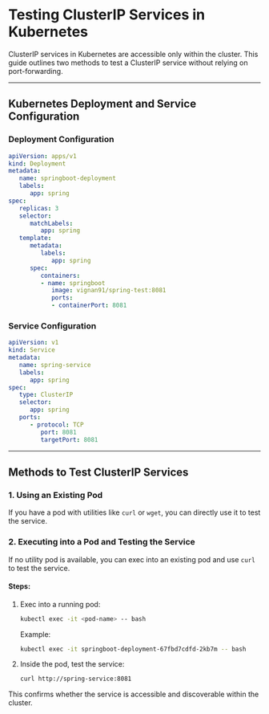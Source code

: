 # Testing ClusterIP Services in Kubernetes

ClusterIP services in Kubernetes are accessible only within the cluster. This guide outlines two methods to test a ClusterIP service without relying on port-forwarding.

---

## Kubernetes Deployment and Service Configuration

### Deployment Configuration

```yaml
apiVersion: apps/v1
kind: Deployment
metadata:
   name: springboot-deployment
   labels:
      app: spring
spec:
   replicas: 3
   selector:
      matchLabels:
         app: spring
   template:
      metadata:
         labels:
            app: spring
      spec:
         containers:
         - name: springboot
            image: vignan91/spring-test:8081
            ports:
            - containerPort: 8081
```

### Service Configuration

```yaml
apiVersion: v1
kind: Service
metadata:
   name: spring-service
   labels:
      app: spring
spec:
   type: ClusterIP
   selector:
      app: spring
   ports:
      - protocol: TCP
         port: 8081
         targetPort: 8081
```

---

## Methods to Test ClusterIP Services

### 1. Using an Existing Pod

If you have a pod with utilities like `curl` or `wget`, you can directly use it to test the service.

### 2. Executing into a Pod and Testing the Service

If no utility pod is available, you can exec into an existing pod and use `curl` to test the service.

#### Steps:

1. Exec into a running pod:

    ```bash
    kubectl exec -it <pod-name> -- bash
    ```

    Example:

    ```bash
    kubectl exec -it springboot-deployment-67fbd7cdfd-2kb7m -- bash
    ```

2. Inside the pod, test the service:

    ```bash
    curl http://spring-service:8081
    ```

This confirms whether the service is accessible and discoverable within the cluster.